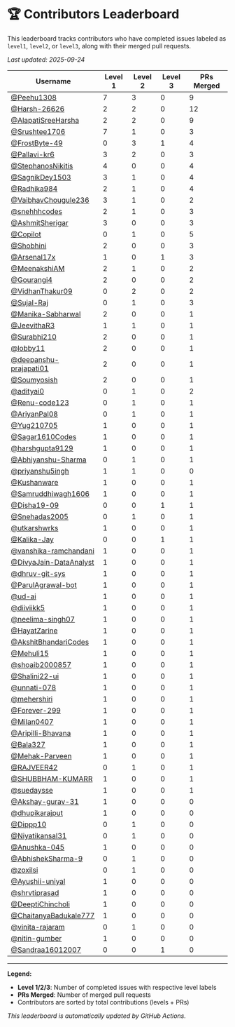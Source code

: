 # 🏆 Contributors Leaderboard

This leaderboard tracks contributors who have completed issues labeled as `level1`, `level2`, or `level3`, along with their merged pull requests.

*Last updated: 2025-09-24*

| Username | Level 1 | Level 2 | Level 3 | PRs Merged |
|----------|---------|---------|---------|-------------|
| [@Peehu1308](https://github.com/Peehu1308) | 7 | 3 | 0 | 9 |
| [@Harsh-26626](https://github.com/Harsh-26626) | 2 | 2 | 0 | 12 |
| [@AlapatiSreeHarsha](https://github.com/AlapatiSreeHarsha) | 2 | 2 | 0 | 9 |
| [@Srushtee1706](https://github.com/Srushtee1706) | 7 | 1 | 0 | 3 |
| [@FrostByte-49](https://github.com/FrostByte-49) | 0 | 3 | 1 | 4 |
| [@Pallavi-kr6](https://github.com/Pallavi-kr6) | 3 | 2 | 0 | 3 |
| [@StephanosNikitis](https://github.com/StephanosNikitis) | 4 | 0 | 0 | 4 |
| [@SagnikDey1503](https://github.com/SagnikDey1503) | 3 | 1 | 0 | 4 |
| [@Radhika984](https://github.com/Radhika984) | 2 | 1 | 0 | 4 |
| [@VaibhavChougule236](https://github.com/VaibhavChougule236) | 3 | 1 | 0 | 2 |
| [@snehhhcodes](https://github.com/snehhhcodes) | 2 | 1 | 0 | 3 |
| [@AshmitSherigar](https://github.com/AshmitSherigar) | 3 | 0 | 0 | 3 |
| [@Copilot](https://github.com/Copilot) | 0 | 1 | 0 | 5 |
| [@Shobhini](https://github.com/Shobhini) | 2 | 0 | 0 | 3 |
| [@Arsenal17x](https://github.com/Arsenal17x) | 1 | 0 | 1 | 3 |
| [@MeenakshiAM](https://github.com/MeenakshiAM) | 2 | 1 | 0 | 2 |
| [@Gourangi4](https://github.com/Gourangi4) | 2 | 0 | 0 | 2 |
| [@VidhanThakur09](https://github.com/VidhanThakur09) | 0 | 2 | 0 | 2 |
| [@Sujal-Raj](https://github.com/Sujal-Raj) | 0 | 1 | 0 | 3 |
| [@Manika-Sabharwal](https://github.com/Manika-Sabharwal) | 2 | 0 | 0 | 1 |
| [@JeevithaR3](https://github.com/JeevithaR3) | 1 | 1 | 0 | 1 |
| [@Surabhi210](https://github.com/Surabhi210) | 2 | 0 | 0 | 1 |
| [@lobby11](https://github.com/lobby11) | 2 | 0 | 0 | 1 |
| [@deepanshu-prajapati01](https://github.com/deepanshu-prajapati01) | 2 | 0 | 0 | 1 |
| [@Soumyosish](https://github.com/Soumyosish) | 2 | 0 | 0 | 1 |
| [@adityai0](https://github.com/adityai0) | 0 | 1 | 0 | 2 |
| [@Renu-code123](https://github.com/Renu-code123) | 0 | 1 | 0 | 1 |
| [@AriyanPal08](https://github.com/AriyanPal08) | 0 | 1 | 0 | 1 |
| [@Yug210705](https://github.com/Yug210705) | 1 | 0 | 0 | 1 |
| [@Sagar1610Codes](https://github.com/Sagar1610Codes) | 1 | 0 | 0 | 1 |
| [@harshgupta9129](https://github.com/harshgupta9129) | 1 | 0 | 0 | 1 |
| [@Abhiyanshu-Sharma](https://github.com/Abhiyanshu-Sharma) | 0 | 1 | 0 | 1 |
| [@priyanshu5ingh](https://github.com/priyanshu5ingh) | 1 | 1 | 0 | 0 |
| [@Kushanware](https://github.com/Kushanware) | 1 | 0 | 0 | 1 |
| [@Samruddhiwagh1606](https://github.com/Samruddhiwagh1606) | 1 | 0 | 0 | 1 |
| [@Disha19-09](https://github.com/Disha19-09) | 0 | 0 | 1 | 1 |
| [@Snehadas2005](https://github.com/Snehadas2005) | 0 | 1 | 0 | 1 |
| [@utkarshwrks](https://github.com/utkarshwrks) | 1 | 0 | 0 | 1 |
| [@Kalika-Jay](https://github.com/Kalika-Jay) | 0 | 0 | 1 | 1 |
| [@vanshika-ramchandani](https://github.com/vanshika-ramchandani) | 1 | 0 | 0 | 1 |
| [@DivyaJain-DataAnalyst](https://github.com/DivyaJain-DataAnalyst) | 1 | 0 | 0 | 1 |
| [@dhruv-git-sys](https://github.com/dhruv-git-sys) | 1 | 0 | 0 | 1 |
| [@ParulAgrawal-bot](https://github.com/ParulAgrawal-bot) | 1 | 0 | 0 | 1 |
| [@ud-ai](https://github.com/ud-ai) | 1 | 0 | 0 | 1 |
| [@diiviikk5](https://github.com/diiviikk5) | 1 | 0 | 0 | 1 |
| [@neelima-singh07](https://github.com/neelima-singh07) | 1 | 0 | 0 | 1 |
| [@HayatZarine](https://github.com/HayatZarine) | 1 | 0 | 0 | 1 |
| [@AkshitBhandariCodes](https://github.com/AkshitBhandariCodes) | 1 | 0 | 0 | 1 |
| [@Mehuli15](https://github.com/Mehuli15) | 1 | 0 | 0 | 1 |
| [@shoaib2000857](https://github.com/shoaib2000857) | 1 | 0 | 0 | 1 |
| [@Shalini22-ui](https://github.com/Shalini22-ui) | 1 | 0 | 0 | 1 |
| [@unnati-078](https://github.com/unnati-078) | 1 | 0 | 0 | 1 |
| [@mehershiri](https://github.com/mehershiri) | 1 | 0 | 0 | 1 |
| [@Forever-299](https://github.com/Forever-299) | 1 | 0 | 0 | 1 |
| [@Milan0407](https://github.com/Milan0407) | 1 | 0 | 0 | 1 |
| [@Aripilli-Bhavana](https://github.com/Aripilli-Bhavana) | 1 | 0 | 0 | 1 |
| [@Bala327](https://github.com/Bala327) | 1 | 0 | 0 | 1 |
| [@Mehak-Parveen](https://github.com/Mehak-Parveen) | 1 | 0 | 0 | 1 |
| [@RAJVEER42](https://github.com/RAJVEER42) | 0 | 1 | 0 | 1 |
| [@SHUBBHAM-KUMARR](https://github.com/SHUBBHAM-KUMARR) | 1 | 0 | 0 | 1 |
| [@suedaysse](https://github.com/suedaysse) | 1 | 0 | 0 | 1 |
| [@Akshay-gurav-31](https://github.com/Akshay-gurav-31) | 1 | 0 | 0 | 0 |
| [@dhupikarajput](https://github.com/dhupikarajput) | 1 | 0 | 0 | 0 |
| [@Dippp10](https://github.com/Dippp10) | 0 | 1 | 0 | 0 |
| [@Niyatikansal31](https://github.com/Niyatikansal31) | 0 | 1 | 0 | 0 |
| [@Anushka-045](https://github.com/Anushka-045) | 1 | 0 | 0 | 0 |
| [@AbhishekSharma-9](https://github.com/AbhishekSharma-9) | 0 | 1 | 0 | 0 |
| [@zoxilsi](https://github.com/zoxilsi) | 0 | 1 | 0 | 0 |
| [@Ayushii-uniyal](https://github.com/Ayushii-uniyal) | 1 | 0 | 0 | 0 |
| [@shrvtiprasad](https://github.com/shrvtiprasad) | 1 | 0 | 0 | 0 |
| [@DeeptiChincholi](https://github.com/DeeptiChincholi) | 1 | 0 | 0 | 0 |
| [@ChaitanyaBadukale777](https://github.com/ChaitanyaBadukale777) | 1 | 0 | 0 | 0 |
| [@vinita-rajaram](https://github.com/vinita-rajaram) | 0 | 1 | 0 | 0 |
| [@nitin-gumber](https://github.com/nitin-gumber) | 1 | 0 | 0 | 0 |
| [@Sandraa16012007](https://github.com/Sandraa16012007) | 0 | 0 | 1 | 0 |

---

**Legend:**
- **Level 1/2/3**: Number of completed issues with respective level labels
- **PRs Merged**: Number of merged pull requests
- Contributors are sorted by total contributions (levels + PRs)

*This leaderboard is automatically updated by GitHub Actions.*
